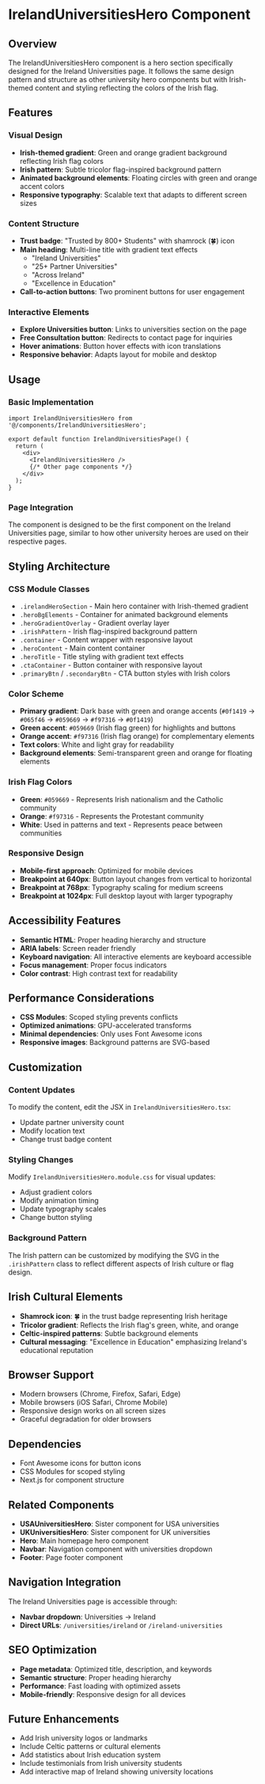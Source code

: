 # IrelandUniversitiesHero Component

## Overview
The IrelandUniversitiesHero component is a hero section specifically designed for the Ireland Universities page. It follows the same design pattern and structure as other university hero components but with Irish-themed content and styling reflecting the colors of the Irish flag.

## Features

### Visual Design
- **Irish-themed gradient**: Green and orange gradient background reflecting Irish flag colors
- **Irish pattern**: Subtle tricolor flag-inspired background pattern
- **Animated background elements**: Floating circles with green and orange accent colors
- **Responsive typography**: Scalable text that adapts to different screen sizes

### Content Structure
- **Trust badge**: "Trusted by 800+ Students" with shamrock (🍀) icon
- **Main heading**: Multi-line title with gradient text effects
  - "Ireland Universities"
  - "25+ Partner Universities" 
  - "Across Ireland"
  - "Excellence in Education"
- **Call-to-action buttons**: Two prominent buttons for user engagement

### Interactive Elements
- **Explore Universities button**: Links to universities section on the page
- **Free Consultation button**: Redirects to contact page for inquiries
- **Hover animations**: Button hover effects with icon translations
- **Responsive behavior**: Adapts layout for mobile and desktop

## Usage

### Basic Implementation
```tsx
import IrelandUniversitiesHero from '@/components/IrelandUniversitiesHero';

export default function IrelandUniversitiesPage() {
  return (
    <div>
      <IrelandUniversitiesHero />
      {/* Other page components */}
    </div>
  );
}
```

### Page Integration
The component is designed to be the first component on the Ireland Universities page, similar to how other university heroes are used on their respective pages.

## Styling Architecture

### CSS Module Classes
- `.irelandHeroSection` - Main hero container with Irish-themed gradient
- `.heroBgElements` - Container for animated background elements
- `.heroGradientOverlay` - Gradient overlay layer
- `.irishPattern` - Irish flag-inspired background pattern
- `.container` - Content wrapper with responsive layout
- `.heroContent` - Main content container
- `.heroTitle` - Title styling with gradient text effects
- `.ctaContainer` - Button container with responsive layout
- `.primaryBtn` / `.secondaryBtn` - CTA button styles with Irish colors

### Color Scheme
- **Primary gradient**: Dark base with green and orange accents (`#0f1419` → `#065f46` → `#059669` → `#f97316` → `#0f1419`)
- **Green accent**: `#059669` (Irish flag green) for highlights and buttons
- **Orange accent**: `#f97316` (Irish flag orange) for complementary elements
- **Text colors**: White and light gray for readability
- **Background elements**: Semi-transparent green and orange for floating elements

### Irish Flag Colors
- **Green**: `#059669` - Represents Irish nationalism and the Catholic community
- **Orange**: `#f97316` - Represents the Protestant community
- **White**: Used in patterns and text - Represents peace between communities

### Responsive Design
- **Mobile-first approach**: Optimized for mobile devices
- **Breakpoint at 640px**: Button layout changes from vertical to horizontal
- **Breakpoint at 768px**: Typography scaling for medium screens
- **Breakpoint at 1024px**: Full desktop layout with larger typography

## Accessibility Features
- **Semantic HTML**: Proper heading hierarchy and structure
- **ARIA labels**: Screen reader friendly
- **Keyboard navigation**: All interactive elements are keyboard accessible
- **Focus management**: Proper focus indicators
- **Color contrast**: High contrast text for readability

## Performance Considerations
- **CSS Modules**: Scoped styling prevents conflicts
- **Optimized animations**: GPU-accelerated transforms
- **Minimal dependencies**: Only uses Font Awesome icons
- **Responsive images**: Background patterns are SVG-based

## Customization

### Content Updates
To modify the content, edit the JSX in `IrelandUniversitiesHero.tsx`:
- Update partner university count
- Modify location text
- Change trust badge content

### Styling Changes
Modify `IrelandUniversitiesHero.module.css` for visual updates:
- Adjust gradient colors
- Modify animation timing
- Update typography scales
- Change button styling

### Background Pattern
The Irish pattern can be customized by modifying the SVG in the `.irishPattern` class to reflect different aspects of Irish culture or flag design.

## Irish Cultural Elements
- **Shamrock icon**: 🍀 in the trust badge representing Irish heritage
- **Tricolor gradient**: Reflects the Irish flag's green, white, and orange
- **Celtic-inspired patterns**: Subtle background elements
- **Cultural messaging**: "Excellence in Education" emphasizing Ireland's educational reputation

## Browser Support
- Modern browsers (Chrome, Firefox, Safari, Edge)
- Mobile browsers (iOS Safari, Chrome Mobile)
- Responsive design works on all screen sizes
- Graceful degradation for older browsers

## Dependencies
- Font Awesome icons for button icons
- CSS Modules for scoped styling
- Next.js for component structure

## Related Components
- **USAUniversitiesHero**: Sister component for USA universities
- **UKUniversitiesHero**: Sister component for UK universities
- **Hero**: Main homepage hero component
- **Navbar**: Navigation component with universities dropdown
- **Footer**: Page footer component

## Navigation Integration
The Ireland Universities page is accessible through:
- **Navbar dropdown**: Universities → Ireland
- **Direct URLs**: `/universities/ireland` or `/ireland-universities`

## SEO Optimization
- **Page metadata**: Optimized title, description, and keywords
- **Semantic structure**: Proper heading hierarchy
- **Performance**: Fast loading with optimized assets
- **Mobile-friendly**: Responsive design for all devices

## Future Enhancements
- Add Irish university logos or landmarks
- Include Celtic patterns or cultural elements
- Add statistics about Irish education system
- Include testimonials from Irish university students
- Add interactive map of Ireland showing university locations

